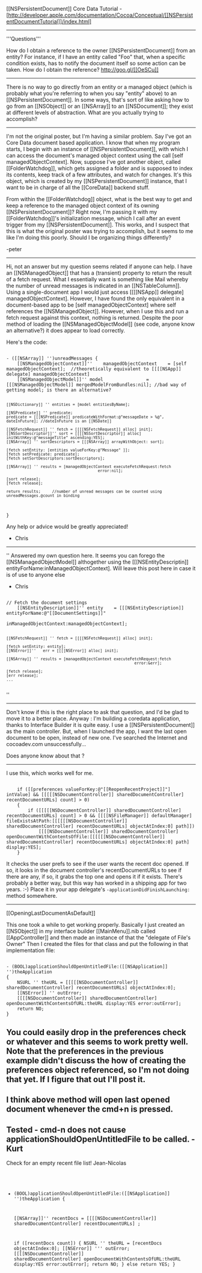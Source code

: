 

[[NSPersistentDocument]] Core Data Tutorial - [http://developer.apple.com/documentation/Cocoa/Conceptual/[[NSPersistentDocumentTutorial]]/index.html]

----
'''Questions'''

How do I obtain a reference to the owner [[NSPersistentDocument]] from an entity? For instance, if I have an entity called "Foo" that, when a specific condition exists, has to notify the document itself so some action can be taken. How do I obtain the reference? http://goo.gl/[[OeSCu]]

----
There is no way to go directly from an entity or a managed object (which is probably what you're referring to when you say "entity" above) to an [[NSPersistentDocument]].  In some ways, that's sort of like asking how to go from an [[NSObject]] or an [[NSArray]] to an [[NSDocument]]; they exist at different levels of abstraction.  What are you actually trying to accomplish?

----
I'm not the original poster, but I'm having a similar problem. Say I've got an Core Data document based application. I know that when my program starts, I begin with an instance of [[NSPersistentDocument]], with which I can access the document's managed object context using the call [self managedObjectContext]. Now, suppose I've got another object, called [[FolderWatchdog]], which gets assigned a folder and is supposed to index its contents, keep track of a few attributes, and watch for changes. It's this object, which is created by my [[NSPersistentDocument]] instance, that I want to be in charge of all the [[CoreData]] backend stuff.

From within the [[FolderWatchdog]] object, what is the best way to get and keep a reference to the managed object context of its owning [[NSPersistentDocument]]? Right now, I'm passing it with my [[FolderWatchdog]]'s initialization message, which I call after an event trigger from my [[NSPersistentDocument]]. This works, and I suspect that this is what the original poster was trying to accomplish, but it seems to me like I'm doing this poorly. Should I be organizing things differently?

-peter


----
Hi, not an answer but my question seems related if anyone can help. I have an [[NSManagedObject]] that has a (transient) property to return the result of a fetch request. What I essentially want is something like Mail whereby the number of unread messages is indicated in an [[NSTableColumn]]. Using a single-document app I would just access [[[[NSApp]] delegate] managedObjectContext]. However, I have found the only equivalent in a document-based app to be [self managedObjectContext] where self references the [[NSManagedObject]]. However, when I use this and run a fetch request against this context, nothing is returned. Despite the poor method of loading the [[NSManagedObjectModel]] (see code, anyone know an alternative?) it does appear to load correctly.

Here's the code:

<code>
- ([[NSArray]] '')unreadMessages {
	[[NSManagedObjectContext]]''	managedObjectContext	= [self managedObjectContext];  //theoretically equivalent to [[[[NSApp]] delegate] managedObjectContext]
	[[NSManagedObjectModel]]'' model				= [[[NSManagedObjectModel]] mergedModelFromBundles:nil]; //bad way of getting model; is there an alternative?
	
	[[NSDictionary]] '' entities = [model entitiesByName];
	
	[[NSPredicate]] '' predicate;
	predicate = [[[NSPredicate]] predicateWithFormat:@"messageDate > %@", dateInFuture]; //dateInFuture is an [[NSDate]]
	
	[[NSFetchRequest]] '' fetch = [[[[NSFetchRequest]] alloc] init];
	[[NSSortDescriptor]]'' sort = [[[[NSSortDescriptor]] alloc] initWithKey:@"messageTitle" ascending:YES];
	[[NSArray]] '' sortDescriptors = [[[NSArray]] arrayWithObject: sort];
	
	[fetch setEntity: [entities valueForKey:@"Message" ]];	
	[fetch setPredicate: predicate];
	[fetch setSortDescriptors:sortDescriptors];
	
	[[NSArray]] '' results = [managedObjectContext executeFetchRequest:fetch
											error:nil];

	[sort release];
	[fetch release];
	
	return results;     //number of unread messages can be counted using unreadMessages.@count in binding
}
</code>

Any help or advice would be greatly appreciated!
- Chris

----
''
Answered my own question here. It seems you can forego the [[NSManagedObjectModel]] althogether using the [[[NSEntityDescriptin]] entityForName:inManagedObjectContext].  Will leave this post here in case it is of use to anyone else
- Chris

<code>
// Fetch the document settings
	[[NSEntityDescription]]'' entity	= [[[NSEntityDescription]] entityForName:@"[[DocumentSettings]]"
											  inManagedObjectContext:managedObjectContext];
	
	[[NSFetchRequest]] '' fetch = [[[[NSFetchRequest]] alloc] init];
	
	[fetch setEntity: entity];
	[[NSError]]''	err	= [[[[NSError]] alloc] init];
	
	[[NSArray]] '' results = [managedObjectContext executeFetchRequest:fetch
															error:&err];
	
	[fetch release];
	[err release];
	...
</code>
''

----

Don't know if this is the right place to ask that question, and I'd be glad to move it to a better place. Anyway : I'm building a coredata application, thanks to Interface Builder it is quite easy. I use a [[NSPersistentDocument]] as the main controller. But, when I launched the app, I want the last open document to be open, instead of new one. I've searched the Internet and cocoadev.com unsuccessfully...

Does anyone know about that ?

----

I use this, which works well for me.

<code>
    if ([[preferences valueForKey:@"[[ReopenRecentProject]]"] intValue] && [[[[[NSDocumentController]] sharedDocumentController] recentDocumentURLs] count] > 0)
    {
		if ([[[[[NSDocumentController]] sharedDocumentController] recentDocumentURLs] count] > 0 && [[[[NSFileManager]] defaultManager] fileExistsAtPath:[[[[[[NSDocumentController]] sharedDocumentController] recentDocumentURLs] objectAtIndex:0] path]])
			[[[[NSDocumentController]] sharedDocumentController] openDocumentWithContentsOfFile:[[[[[[NSDocumentController]] sharedDocumentController] recentDocumentURLs] objectAtIndex:0] path] display:YES];
    }
</code>

It checks the user prefs to see if the user wants the recent doc opened. If so, it looks in the document controller's recentDocumentURLs to see if there are any, if so, it grabs the top one and opens it if it exists. There's probably a better way, but this way has worked in a shipping app for two years. :-) Place it in your app delegate's <code>-applicationDidFinishLaunching:</code> method somewhere.

----
[[OpeningLastDocumentAsDefault]]

This one took a while to get working properly. Basically I just created an [[NSObject]] in my interface builder [[MainMenu]].nib called [[AppController]] and then made an instance of that the "delegate of File's Owner" Then I created the files for that class and put the following in that implementation file:

<code>
- (BOOL)applicationShouldOpenUntitledFile:([[NSApplication]] '')theApplication
{
	NSURL '' theURL = [[[[[NSDocumentController]] sharedDocumentController] recentDocumentURLs] objectAtIndex:0];
	[[NSError]] '' outError;
	[[[[NSDocumentController]] sharedDocumentController] openDocumentWithContentsOfURL:theURL display:YES error:outError];
    return NO;
}
</code>

You could easily drop in the preferences check or whatever and this seems to work pretty well. Note that the preferences in the previous example didn't discuss the how of creating the preferences object referenced, so I'm not doing that yet. If I figure that out I'll post it.
----
I think above method will open last opened document whenever the cmd+n is pressed.
----
Tested - cmd-n does not cause applicationShouldOpenUntitledFile to be called. -Kurt
----
Check for an empty recent file list! Jean-Nicolas
<code>

- (BOOL)applicationShouldOpenUntitledFile:([[NSApplication]] '')theApplication
{
	
    [[NSArray]]'' recentDocs = [[[[NSDocumentController]] sharedDocumentController] recentDocumentURLs] ;
   
    if ([recentDocs count]) {
        NSURL '' theURL = [recentDocs objectAtIndex:0];
        [[NSError]] ''' outError;
        [[[[NSDocumentController]] sharedDocumentController] openDocumentWithContentsOfURL:theURL display:YES error:outError];
        return NO;
    } else 
        return YES;
}
</code>